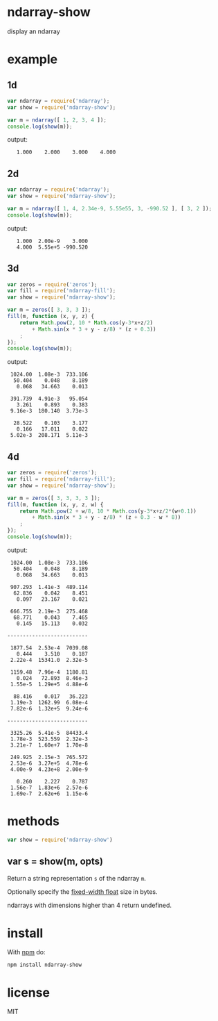 # ndarray-show

display an ndarray

# example

## 1d

``` js
var ndarray = require('ndarray');
var show = require('ndarray-show');

var m = ndarray([ 1, 2, 3, 4 ]);
console.log(show(m));
```

output:

```
   1.000    2.000    3.000    4.000
```

## 2d

``` js
var ndarray = require('ndarray');
var show = require('ndarray-show');

var m = ndarray([ 1, 4, 2.34e-9, 5.55e55, 3, -990.52 ], [ 3, 2 ]);
console.log(show(m));
```

output:

```
   1.000  2.00e-9    3.000
   4.000  5.55e+5 -990.520
```

## 3d

``` js
var zeros = require('zeros');
var fill = require('ndarray-fill');
var show = require('ndarray-show');

var m = zeros([ 3, 3, 3 ]);
fill(m, function (x, y, z) {
    return Math.pow(2, 10 * Math.cos(y-3*x+z/2)
        + Math.sin(x * 3 + y - z/8) * (z + 0.3))
    ;
});
console.log(show(m));
```

output:

```
 1024.00  1.08e-3  733.106
  50.404    0.048    8.189
   0.068   34.663    0.013

 391.739  4.91e-3   95.054
   3.261    0.893    0.383
 9.16e-3  180.140  3.73e-3

  28.522    0.103    3.177
   0.166   17.011    0.022
 5.02e-3  208.171  5.11e-3

```

## 4d

``` js
var zeros = require('zeros');
var fill = require('ndarray-fill');
var show = require('ndarray-show');

var m = zeros([ 3, 3, 3, 3 ]);
fill(m, function (x, y, z, w) {
    return Math.pow(2 + w/8, 10 * Math.cos(y-3*x+z/2*(w+0.1))
        + Math.sin(x * 3 + y - z/8) * (z + 0.3 - w * 8))
    ;
});
console.log(show(m));
```

output:

```
 1024.00  1.08e-3  733.106
  50.404    0.048    8.189
   0.068   34.663    0.013

 907.293  1.41e-3  489.114
  62.836    0.042    8.451
   0.097   23.167    0.021

 666.755  2.19e-3  275.468
  68.771    0.043    7.465
   0.145   15.113    0.032

--------------------------

 1877.54  2.53e-4  7039.08
   0.444    3.510    0.187
 2.22e-4  15341.0  2.32e-5

 1159.48  7.96e-4  1180.81
   0.024   72.893  8.46e-3
 1.55e-5  1.29e+5  4.88e-6

  88.416    0.017   36.223
 1.19e-3  1262.99  6.08e-4
 7.82e-6  1.32e+5  9.24e-6

--------------------------

 3325.26  5.41e-5  84433.4
 1.78e-3  523.559  2.32e-3
 3.21e-7  1.60e+7  1.70e-8

 249.925  2.15e-3  765.572
 2.53e-6  3.27e+5  4.78e-6
 4.00e-9  4.23e+8  2.00e-9

   0.260    2.227    0.787
 1.56e-7  1.83e+6  2.57e-6
 1.69e-7  2.62e+6  1.15e-6

```

# methods

``` js
var show = require('ndarray-show')
```

## var s = show(m, opts)

Return a string representation `s` of the ndarray `m`.

Optionally specify the
[fixed-width float](https://npmjs.org/package/fixed-width-float)
size in bytes.

ndarrays with dimensions higher than 4 return undefined.

# install

With [npm](https://npmjs.org) do:

```
npm install ndarray-show
```

# license

MIT
